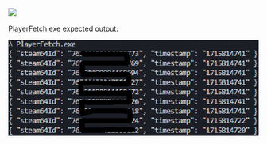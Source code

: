 <img src="/media/table.gif">


[PlayerFetch.exe](https://github.com/Poggicek/CS2-Player-Fetcher) expected output:

<img src="/media/playerfetch.png">

